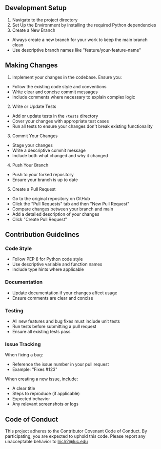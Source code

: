 ## Development Setup

1. Navigate to the project directory
2. Set Up the Environment by installing the required Python dependencies
3. Create a New Branch
  - Always create a new branch for your work to keep the main branch clean
  - Use descriptive branch names like "feature/your-feature-name"

## Making Changes

1. Implement your changes in the codebase. Ensure you:
  - Follow the existing code style and conventions
  - Write clear and concise commit messages
  - Include comments where necessary to explain complex logic

2. Write or Update Tests
  - Add or update tests in the `/tests` directory
  - Cover your changes with appropriate test cases
  - Run all tests to ensure your changes don't break existing functionality

3. Commit Your Changes
  - Stage your changes
  - Write a descriptive commit message
  - Include both what changed and why it changed

4. Push Your Branch
  - Push to your forked repository
  - Ensure your branch is up to date

5. Create a Pull Request
  - Go to the original repository on GitHub
  - Click the "Pull Requests" tab and then "New Pull Request"
  - Compare changes between your branch and main
  - Add a detailed description of your changes
  - Click "Create Pull Request"

## Contribution Guidelines

### Code Style
- Follow PEP 8 for Python code style
- Use descriptive variable and function names
- Include type hints where applicable

### Documentation
- Update documentation if your changes affect usage
- Ensure comments are clear and concise

### Testing
- All new features and bug fixes must include unit tests
- Run tests before submitting a pull request
- Ensure all existing tests pass

### Issue Tracking
When fixing a bug:
- Reference the issue number in your pull request
- Example: "Fixes #123"

When creating a new issue, include:
- A clear title
- Steps to reproduce (if applicable)
- Expected behavior
- Any relevant screenshots or logs

## Code of Conduct
This project adheres to the Contributor Covenant Code of Conduct. By participating, you are expected to uphold this code. Please report any unacceptable behavior to lrich2@luc.edu
